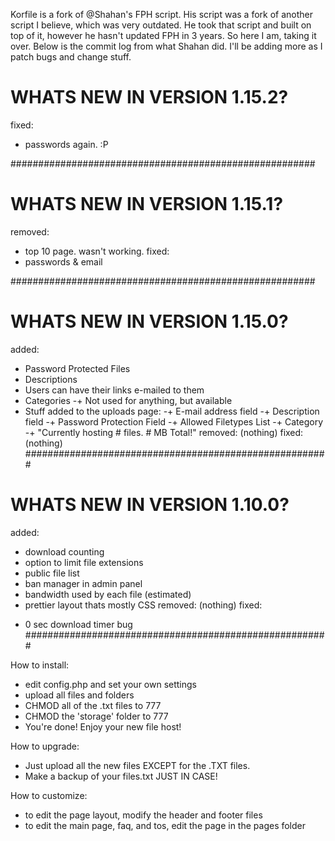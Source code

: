 Korfile is a fork of @Shahan's FPH script. His script was a fork of another script I believe, which was very outdated.
He took that script and built on top of it, however he hasn't updated FPH in 3 years. So here I am, taking it over.
Below is the commit log from what Shahan did. I'll be adding more as I patch bugs and change stuff.

# WHATS NEW IN VERSION 1.15.2? ########################
  fixed:
   - passwords again. :P

#######################################################

# WHATS NEW IN VERSION 1.15.1? ########################
  removed:
   - top 10 page. wasn't working.
  fixed:
   - passwords & email

#######################################################

# WHATS NEW IN VERSION 1.15.0? ########################
  added: 
   + Password Protected Files
   + Descriptions
   + Users can have their links e-mailed to them
   + Categories
   -+ Not used for anything, but available
   + Stuff added to the uploads page:
   -+ E-mail address field
   -+ Description field
   -+ Password Protection Field
   -+ Allowed Filetypes List
   -+ Category
   -+ "Currently hosting # files. # MB Total!"
  removed:
   (nothing)
  fixed:
   (nothing)
#######################################################


# WHATS NEW IN VERSION 1.10.0? ########################
  added: 
   + download counting
   + option to limit file extensions
   + public file list
   + ban manager in admin panel
   + bandwidth used by each file (estimated)
   + prettier layout thats mostly CSS
  removed:
   (nothing)
  fixed:
   - 0 sec download timer bug
#######################################################

How to install:

 - edit config.php and set your own settings
 - upload all files and folders
 - CHMOD all of the .txt files to 777
 - CHMOD the 'storage' folder to 777
 - You're done! Enjoy your new file host!

How to upgrade:

 - Just upload all the new files EXCEPT for the .TXT 
   files.
 - Make a backup of your files.txt JUST IN CASE!

How to customize:

 - to edit the page layout, modify the header and 
   footer files
 - to edit the main page, faq, and tos, edit the 
   page in the pages folder
